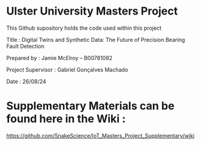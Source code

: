 # Ulster University Masters Project 

This Github supository holds the code used within this project

Title : Digital Twins and Synthetic Data: The Future of Precision Bearing Fault Detection

Prepared by : Jamie McElroy – B00781082

Project Supervisor : Gabriel Gonçalves Machado

Date : 26/08/24

# Supplementary Materials can be found here in the Wiki : 

https://github.com/SnakeScience/IoT_Masters_Project_Supplementary/wiki
